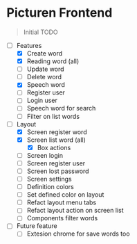 # Picturen Frontend
> Initial TODO

 - [ ] Features
   - [x] Create word
   - [x] Reading word (all)
   - [ ] Update word
   - [ ] Delete word
   - [x] Speech word
   - [ ] Register user
   - [ ] Login user
   - [ ] Speech word for search
   - [ ] Filter on list words
- [ ] Layout
  - [x] Screen register word
  - [x] Screen list word (all)
    - [x] Box actions
  - [ ] Screen login
  - [ ] Screen register user
  - [ ] Screen lost password
  - [ ] Screen settings
  - [ ] Definition colors
  - [ ] Set defined color on layout
  - [ ] Refact layout menu tabs
  - [ ] Refact layout action on screen list
  - [ ] Components filter words
  
 - [ ] Future feature
   - [ ] Extesion chrome for save words too

